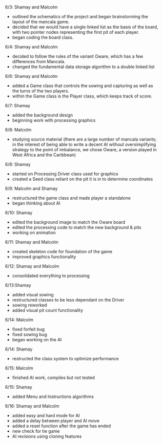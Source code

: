 6/3: Shamay and Malcolm
- outlined the schematics of the project and began brainstorming the layout of the mancala game.
- decided that we would have a single linked list as the basis of the board, with two pointer nodes representing the first pit of each player.
- began coding the board class.

6/4: Shamay and Malcolm
- decided to follow the rules of the variant Oware, which has a few differences from Mancala.
- changed the fundamental data storage algorithm to a double linked list

6/6: Shamay and Malcolm
- added a Game class that controls the sowing and capturing as well as the turns of the two players.
- within the Game class is the Player class, which keeps track of score.

6/7: Shamay
- added the background design
- beginning work with processing graphics

6/8: Malcolm
- studying source material (there are a large number of mancala variants; in the interest of being able to write a decent AI without oversimplifying strategy to the point of imbalance, we chose Oware, a version played in West Africa and the Caribbean)

6/8: Shamay
- started on Processing Driver class used for graphics
- created a Seed class reliant on the pit it is in to determine coordinates

6/9: Malcolm and Shamay
- restructured the game class and made player a standalone
- began thinking about AI

6/10: Shamay
- edited the background image to match the Oware board
- edited the processing code to match the new background & pits
- working on animation

6/11: Shamay and Malcolm
- created skeleton code for foundation of the game
- improved graphics functionality

6/12: Shamay and Malcolm
- consolidated everything to processing

6/13:Shamay
- added visual sowing
- restructured classes to be less dependant on the Driver
- sowing reworked
- added visual pit count functionality

6/14: Malcolm
- fixed forfeit bug
- fixed sowing bug
- began working on the AI

6/14: Shamay
- restructed the class system to optimize performance

6/15: Malcolm
- finished AI work, compiles but not tested

6/15: Shamay
- added Menu and Instructions algorithms

6/16: Shamay and Malcolm
- added easy and hard mode for AI
- added a delay between player and AI move
- added a reset function after the game has ended
- new check for tie game
- AI revisions using cloning features